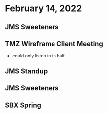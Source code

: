 # February 14, 2022

## JMS Sweeteners

## TMZ Wireframe Client Meeting
- could only listen in to half

## JMS Standup

## JMS Sweeteners

## SBX Spring